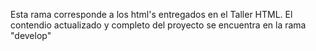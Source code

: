Esta rama corresponde a los html's entregados en el Taller HTML. El contendio actualizado y completo del proyecto se encuentra en la rama "develop"
